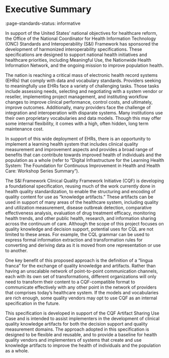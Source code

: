 # Executive Summary

:page-standards-status: informative

In support of the United States’ national objectives for healthcare reform, the Office of the National Coordinator for Health Information Technology (ONC) Standards and Interoperability (S&I) Framework has sponsored the development of harmonized interoperability specifications. These specifications are designed to support national health initiatives and healthcare priorities, including Meaningful Use, the Nationwide Health Information Network, and the ongoing mission to improve population health.

The nation is reaching a critical mass of electronic health record systems (EHRs) that comply with data and vocabulary standards. Providers seeking to meaningfully use EHRs face a variety of challenging tasks. Those tasks include assessing needs, selecting and negotiating with a system vendor or reseller, implementing project management, and instituting workflow changes to improve clinical performance, control costs, and ultimately, improve outcomes. Additionally, many providers face the challenge of integration and interoperation with disparate systems. Many institutions use their own proprietary vocabularies and data models. Though this may offer some internal flexibility, it comes with a high, often hidden, long term maintenance cost.

In support of this wide deployment of EHRs, there is an opportunity to implement a learning health system that includes clinical quality measurement and improvement aspects and provides a broad range of benefits that can contribute towards improved health of individuals and the population as a whole (refer to “Digital Infrastructure for the Learning Health System: The Foundation for Continuous Improvement in Health and Health Care: Workshop Series Summary”).

The S&I Framework Clinical Quality Framework Initiative (CQF) is developing a foundational specification, reusing much of the work currently done in health quality standardization, to enable the structuring and encoding of quality content for use as “knowledge artifacts.” These artifacts can be used in support of many areas of the healthcare system, including quality and utilization measurement, disease outbreak detection, comparative effectiveness analysis, evaluation of drug treatment efficacy, monitoring health trends, and other public health, research, and information sharing across the continuum of care. Although the scope of this project focuses on quality knowledge and decision support, potential uses for CQL are not limited to these areas. For example, the CQL grammar can be used to express formal information extraction and transformation rules for converting and deriving data as it is moved from one representation or use to another.

One key benefit of this proposed approach is the definition of a “lingua franca” for the exchange of quality knowledge and artifacts. Rather than having an unscalable network of point-to-point communication channels, each with its own set of transformations, different organizations will only need to transform their content to a CQF-compatible format to communicate effectively with any other point in the network of providers that comprises today’s healthcare system. If the models and vocabularies are rich enough, some quality vendors may opt to use CQF as an internal specification in the future.

This specification is developed in support of the CQF Artifact Sharing Use Case and is intended to assist implementers in the development of clinical quality knowledge artifacts for both the decision support and quality measurement domains. The approach adopted in this specification is designed to be flexible and reusable, and to provide a baseline for health quality vendors and implementers of systems that create and use knowledge artifacts to improve the health of individuals and the population as a whole.

